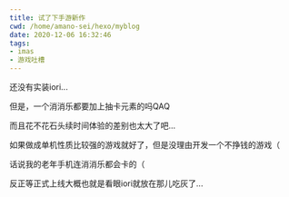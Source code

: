 ```yaml
---
title: 试了下手游新作
cwd: /home/amano-sei/hexo/myblog
date: 2020-12-06 16:32:46
tags:
- imas
- 游戏吐槽
---
```


还没有实装iori...

但是，一个消消乐都要加上抽卡元素的吗QAQ

而且花不花石头续时间体验的差别也太大了吧...

如果做成单机性质比较强的游戏就好了，但是没理由开发一个不挣钱的游戏（

话说我的老年手机连消消乐都会卡的（

反正等正式上线大概也就是看眼iori就放在那儿吃灰了...

